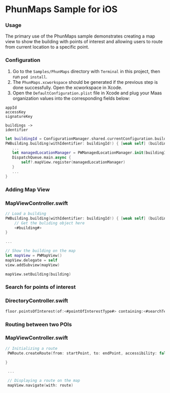 PhunMaps Sample for iOS
====================

### Usage

The primary use of the PhunMaps sample demonstrates creating a map view to show the building with points of interest and allowing users to route from current location to a specific point.

### Configuration

1. Go to the `Samples/PhunMaps` directory with `Terminal` in this project, then run `pod install`.
2. The `PhunMaps.xcworkspace` should be generated if the previous step is done successfully. Open the xcworkspace in Xcode.
3. Open the `DefaultConfiguration.plist` file in Xcode and plug your Maas organization values into the corresponding fields below:

```
appId
accessKey
signatureKey

buildings ->
identifier
```

```swift
let buildingId = ConfigurationManager.shared.currentConfiguration.buildingId
PWBuilding.building(withIdentifier: buildingId!) { [weak self] (building, error) in
   ...
   let managedLocationManager = PWManagedLocationManager.init(buildingId: buildingId!)
   DispatchQueue.main.async {
       self?.mapView.register(managedLocationManager)
   }
   ...
}
```

### Adding Map View

### MapViewController.swift

```swift
// Load a building
PWBuilding.building(withIdentifier: buildingId!) { [weak self] (building, error) in
	// Get the buliding object here
	<#building#>					
}

...

// Show the building on the map
let mapView = PWMapView()
mapView.delegate = self
view.addSubview(mapView)

mapView.setBuilding(building)
```

### Search for points of interest

### DirectoryController.swift

```swift
floor.pointsOfInterest(of:<#pointOfInterestType#> containing:<#searchTerm#>)
```

### Routing between two POIs

### MapViewController.swift

```swift
// Initializing a route
 PWRoute.createRoute(from: startPoint, to: endPoint, accessibility: false, excludedPoints: nil, completion: { [weak self] (route, error) in

}

 ...

 // Displaying a route on the map
 mapView.navigate(with: route)
 ```
